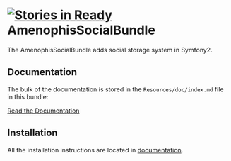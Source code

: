 [![Stories in Ready](https://badge.waffle.io/amenophis/AmenophisSocialBundle.png?label=ready&title=Ready)](https://waffle.io/amenophis/AmenophisSocialBundle)
AmenophisSocialBundle
=============

The AmenophisSocialBundle adds social storage system in Symfony2.

Documentation
-------------

The bulk of the documentation is stored in the `Resources/doc/index.md`
file in this bundle:

[Read the Documentation](https://github.com/amenophis/AmenophisSocialBundle/blob/master/Resources/doc/index.md)

Installation
------------

All the installation instructions are located in [documentation](https://github.com/amenophis/AmenophisSocialBundle/blob/master/Resources/doc/index.md).

